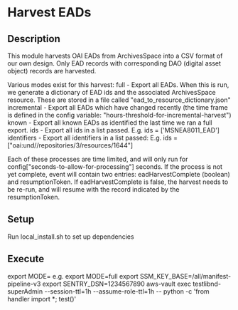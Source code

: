 # Harvest EADs

## Description
This module harvests OAI EADs from ArchivesSpace into a CSV format of our own design.  Only EAD records with corresponding DAO (digital asset object) records are harvested.

Various modes exist for this harvest:
full - Export all EADs.
    When this is run, we generate a dictionary of EAD ids and the associated ArchivesSpace resource.  These are stored in a file called "ead_to_resource_dictionary.json"
incremental - Export all EADs which have changed recently (the time frame is defined in the config variable: "hours-threshold-for-incremental-harvest")
known - Export all known EADs as identified the last time we ran a full export.
ids - Export all ids in a list passed.  E.g.  ids = ['MSNEA8011_EAD']
identifiers - Export all identifiers in a list passed:  E.g.  ids = ["oai:und//repositories/3/resources/1644"]

Each of these processes are time limited, and will only run for config["seconds-to-allow-for-processing"] seconds.
If the process is not yet complete, event will contain two entries: eadHarvestComplete (boolean)
        and resumptionToken.  If eadHarvestComplete is false, the harvest needs to be re-run, and will resume with the record indicated by the resumptionToken.

## Setup
Run local_install.sh to set up dependencies

## Execute
export MODE=<appropriate mode>  e.g. export MODE=full
export SSM_KEY_BASE=/all/manifest-pipeline-v3
export SENTRY_DSN=1234567890
aws-vault exec testlibnd-superAdmin --session-ttl=1h --assume-role-ttl=1h --
python -c 'from handler import *; test()'
